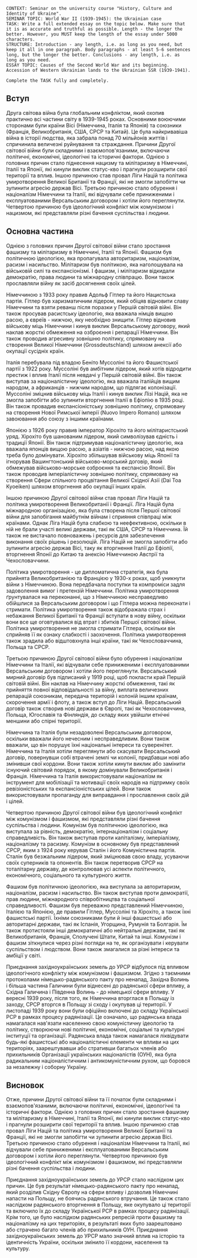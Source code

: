 ```
CONTEXT: Seminar on the university course "History, Culture and Identity of Ukraine".
SEMINAR TOPIC: World War II (1939-1945): the Ukrainian case
TASK: Write a full extended essay on the topic below. Make sure that it is as accurate and truthful as possible. Length - the longer the better. However, you MUST keep the length of the essay under 5000 characters.
STRUCTURE: Introduction - any length, i.e. as long as you need, but keep it all in one paragrpah. Body paragraphs - at least 5-6 sentences long, but the longer the better. Conclusions - any length, i.e. as long as you need.
ESSAY TOPIC: Causes of the Second World War and its beginning. Accession of Western Ukrainian lands to the Ukrainian SSR (1939-1941).

Complete the TASK fully and completely.
```

## Вступ

Друга світова війна була глобальним конфліктом, який охопив практично всі частини світу в 1939-1945 роках. Основними воюючими сторонами були країни Вісі (Німеччина, Італія та Японія) та союзники (Франція, Великобританія, США, СРСР та Китай). Це була найкривавіша війна в історії людства, яка забрала понад 70 мільйонів життів і спричинила величезні руйнування та страждання. Причини Другої світової війни були складними і взаємопов'язаними, включаючи політичні, економічні, ідеологічні та історичні фактори. Однією з головних причин стало піднесення нацизму та мілітаризму в Німеччині, Італії та Японії, які кинули виклик статус-кво і прагнули розширити свої території та вплив. Іншою причиною став провал Ліги Націй та політика умиротворення Великої Британії та Франції, які не змогли запобігти чи зупинити агресію держав Вісі. Третьою причиною стало обурення і націоналізм Німеччини та Італії, які відчували себе приниженими і експлуатованими Версальським договором і хотіли його переглянути. Четвертою причиною був ідеологічний конфлікт між комунізмом і нацизмом, які представляли різні бачення суспільства і людини.

## Основна частина

Однією з головних причин Другої світової війни стало зростання фашизму та мілітаризму в Німеччині, Італії та Японії. Фашизм був політичною ідеологією, яка пропагувала авторитаризм, націоналізм, расизм і насильство. Мілітаризм був політикою, яка наголошувала на військовій силі та експансіонізмі. І фашизм, і мілітаризм відкидали демократію, права людини та міжнародну співпрацю. Вони також прославляли війну як засіб досягнення своїх цілей.

Німеччиною з 1933 року правив Адольф Гітлер та його Нацистська партія. Гітлер був харизматичним лідером, який обіцяв відновити славу Німеччини та взяти реванш після поразки у Першій світовій війні. Він також просував расистську ідеологію, яка вважала німців вищою расою, а євреїв - нижчою, яку необхідно знищити. Гітлер відновив військову міць Німеччини і кинув виклик Версальському договору, який наклав жорсткі обмеження на озброєння і репарації Німеччини. Він також проводив агресивну зовнішню політику, спрямовану на створення Великої Німеччини (Grossdeutschland) шляхом анексії або окупації сусідніх країн.

Італія перебувала під владою Беніто Муссоліні та його Фашистської партії з 1922 року. Муссоліні був амбітним лідером, який хотів відродити престиж і вплив Італії після невдачі у Першій світовій війні. Він також виступав за націоналістичну ідеологію, яка вважала італійців вищим народом, а африканців - нижчим народом, що підлягає колонізації. Муссоліні зміцнив військову міць Італії і кинув виклик Лізі Націй, яка не змогла запобігти або зупинити вторгнення Італії в Ефіопію в 1935 році. Він також провадив експансіоністську зовнішню політику, спрямовану на створення Нової Римської імперії (Nuovo Impero Romano) шляхом завоювання або союзу з іншими країнами.

Японією з 1926 року правив імператор Хірохіто та його мілітаристський уряд. Хірохіто був шанованим лідером, який символізував єдність і традиції Японії. Він також підтримував націоналістичну ідеологію, яка вважала японців вищою расою, а азіатів - нижчою расою, над якою треба було домінувати. Хірохіто збільшував військову міць Японії та ігнорував Вашингтонський військово-морський договір, який обмежував військово-морське озброєння та експансію Японії. Він також проводив імперіалістичну зовнішню політику, спрямовану на створення Сфери спільного процвітання Великої Східної Азії (Dai Toa Kyoeiken) шляхом вторгнення або окупації інших країн.

Іншою причиною Другої світової війни став провал Ліги Націй та політика умиротворення Великобританії і Франції. Ліга Націй була міжнародною організацією, яка була створена після Першої світової війни для запобігання майбутнім війнам і сприяння співпраці між країнами. Однак Ліга Націй була слабкою та неефективною, оскільки в ній не брали участі великі держави, такі як США, СРСР та Німеччина. Їй також не вистачало повноважень і ресурсів для забезпечення виконання своїх рішень і резолюцій. Ліга Націй не змогла запобігти або зупинити агресію держав Вісі, таку як вторгнення Італії до Ефіопії, вторгнення Японії до Китаю та анексію Німеччиною Австрії та Чехословаччини.

Політика умиротворення - це дипломатична стратегія, яка була прийнята Великобританією та Францією у 1930-х роках, щоб уникнути війни з Німеччиною. Вона передбачала поступки та компроміси задля задоволення вимог і претензій Німеччини. Політика умиротворення ґрунтувалася на переконанні, що з Німеччиною несправедливо обійшлися за Версальським договором і що Гітлера можна переконати і стримати. Політика умиротворення також відображала страх і небажання Великої Британії та Франції вступати в нову війну, оскільки вони все ще оговтувалися від втрат і збитків Першої світової війни. Політика умиротворення не змогла стримати Гітлера, оскільки він сприйняв її як ознаку слабкості і заохочення. Політика умиротворення також зрадила або відштовхнула інші країни, такі як Чехословаччина, Польща та СРСР.

Третьою причиною Другої світової війни було обурення і націоналізм Німеччини та Італії, які відчували себе приниженими і експлуатованими Версальським договором і хотіли його переглянути. Версальський мирний договір був підписаний у 1919 році, щоб покласти край Першій світовій війні. Він наклав на Німеччину жорсткі обмеження, такі як прийняття повної відповідальності за війну, виплата величезних репарацій союзникам, передача територій і колоній іншим країнам, скорочення армії і флоту, а також вступ до Ліги Націй. Версальський договір також створив нові держави в Європі, такі як Чехословаччина, Польща, Югославія та Фінляндія, до складу яких увійшли етнічні меншини або спірні території.

Німеччина та Італія були незадоволені Версальським договором, оскільки вважали його нечесним і несправедливим. Вони також вважали, що він порушує їхні національні інтереси та суверенітет. Німеччина та Італія хотіли переглянути або скасувати Версальський договір, повернувши собі втрачені землі чи колонії, придбавши нові або змінивши свої кордони. Вони також хотіли кинути виклик або замінити існуючий світовий порядок, в якому домінували Великобританія і Франція. Німеччина
та Італія використовували націоналізм як інструмент для мобілізації та мотивації своїх народів на підтримку своїх ревізіоністських та експансіоністських цілей. Вони також використовували пропаганду для виправдання і прославлення своїх дій і цілей.

Четвертою причиною Другої світової війни був ідеологічний конфлікт між комунізмом і фашизмом, які представляли різні бачення суспільства і людини. Комунізм був політичною ідеологією, яка виступала за рівність, демократію, інтернаціоналізм і соціальну справедливість. Він також виступав проти капіталізму, імперіалізму, націоналізму та расизму. Комунізм в основному був представлений СРСР, яким з 1924 року керував Сталін і його Комуністична партія. Сталін був безжальним лідером, який зміцнював свою владу, усуваючи своїх суперників та опонентів. Він також перетворив СРСР на тоталітарну державу, де контролював усі аспекти політичного, економічного, соціального та культурного життя.

Фашизм був політичною ідеологією, яка виступала за авторитаризм,
націоналізм, расизм і насильство. Він також виступав проти демократії, прав людини, міжнародного співробітництва та соціальної справедливості. Фашизм був переважно представлений Німеччиною, Італією та Японією, де правили Гітлер, Муссоліні та Хірохіто, а також їхні фашистські партії. Їхніми союзниками були й інші фашистські або авторитарні держави, такі як Іспанія, Угорщина, Румунія та Болгарія. Їм також протистояли інші демократичні або нейтральні держави, такі як Великобританія, Франція, Сполучені Штати, Китай та інші. Комунізм і фашизм зіткнулися через різні погляди на те, як організувати і керувати суспільством і людством. Вони також змагалися за різні інтереси та амбіції у світі.

Приєднання західноукраїнських земель до УРСР відбулося під впливом ідеологічного конфлікту між комунізмом і фашизмом. Згідно з таємними протоколами німецько-радянського пакту про ненапад, Західна Волинь і більша частина Галичини були віднесені до радянської сфери впливу, а Східна Галичина і Південна Волинь - до німецької сфери впливу. У вересні 1939 року, після того, як Німеччина вторглася в Польщу із заходу, СРСР вторгся в Польщу зі сходу і окупував ці території. У листопаді 1939 року вони були офіційно включені до складу Української РСР в рамках процесу радянізації. Це означало, що радянська влада намагалася нав'язати населенню свою комуністичну ідеологію та політику, створюючи нові політичні, економічні, соціальні та культурні інституції та організації. Радянська влада також намагалася ліквідувати будь-які фашистські або націоналістичні елементи чи впливи на цих територіях, заарештувавши або стративши багатьох членів або прихильників Організації українських націоналістів (ОУН), яка була радикальним націоналістичним і антикомуністичним рухом, що боровся за незалежну і соборну Україну.

## Висновок

Отже, причини Другої світової війни та її початок були складними і взаємопов'язаними, включаючи політичні, економічні, ідеологічні та історичні фактори. Однією з головних причин стало зростання фашизму та мілітаризму в Німеччині, Італії та Японії, які кинули виклик статус-кво і прагнули розширити свої території та вплив. Іншою причиною став провал Ліги Націй та політика умиротворення Великої Британії та Франції, які не змогли запобігти чи зупинити агресію держав Вісі. Третьою причиною стало обурення і націоналізм Німеччини та Італії, які відчували себе приниженими і експлуатованими Версальським договором і хотіли його переглянути. Четвертою причиною був ідеологічний конфлікт між комунізмом і фашизмом, які представляли різні бачення суспільства і людини.

Приєднання західноукраїнських земель до УРСР стало наслідком цих причин. Це був результат німецько-радянського пакту про ненапад, який розділив Східну Європу на сфери впливу і дозволив Німеччині напасти на Польщу, не боячись радянського втручання. Це також стало наслідком радянського вторгнення в Польщу, яке окупувало ці території та включило їх до складу Української РСР в рамках процесу радянізації. Крім того, це було наслідком радянських репресій проти фашизму та націоналізму на цих територіях, в результаті яких було заарештовано або страчено багато членів або прихильників ОУН. Приєднання західноукраїнських земель до УРСР мало значний вплив на історію та ідентичність України, оскільки змінило її кордони, населення та культуру.
